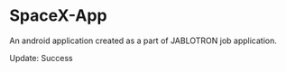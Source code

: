 # SpaceX-App
An android application created as a part of JABLOTRON job application.

Update: Success 
